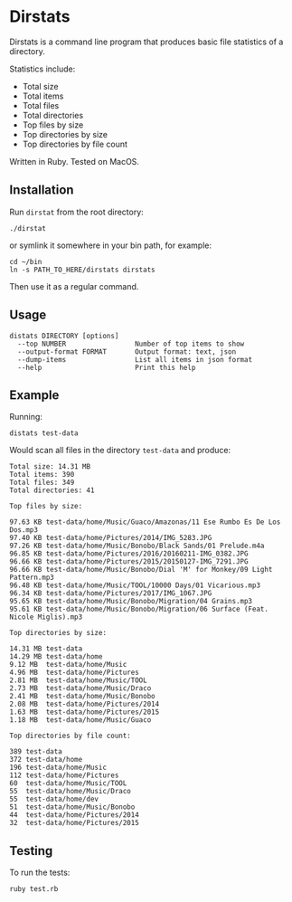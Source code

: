# Dirstats

Dirstats is a command line program that produces basic file statistics of a directory.

Statistics include:

- Total size
- Total items
- Total files
- Total directories
- Top files by size
- Top directories by size
- Top directories by file count

Written in Ruby. Tested on MacOS.

## Installation

Run `dirstat` from the root directory:

    ./dirstat

or symlink it somewhere in your bin path, for example:

    cd ~/bin
    ln -s PATH_TO_HERE/dirstats dirstats

Then use it as a regular command.
  
## Usage

    distats DIRECTORY [options]
      --top NUMBER                 Number of top items to show
      --output-format FORMAT       Output format: text, json
      --dump-items                 List all items in json format
      --help                       Print this help

## Example

Running:

    distats test-data

Would scan all files in the directory `test-data` and produce:

    Total size: 14.31 MB
    Total items: 390
    Total files: 349
    Total directories: 41
    
    Top files by size:
    
    97.63 KB test-data/home/Music/Guaco/Amazonas/11 Ese Rumbo Es De Los Dos.mp3
    97.40 KB test-data/home/Pictures/2014/IMG_5283.JPG
    97.26 KB test-data/home/Music/Bonobo/Black Sands/01 Prelude.m4a
    96.85 KB test-data/home/Pictures/2016/20160211-IMG_0382.JPG
    96.66 KB test-data/home/Pictures/2015/20150127-IMG_7291.JPG
    96.66 KB test-data/home/Music/Bonobo/Dial 'M' for Monkey/09 Light Pattern.mp3
    96.48 KB test-data/home/Music/TOOL/10000 Days/01 Vicarious.mp3
    96.34 KB test-data/home/Pictures/2017/IMG_1067.JPG
    95.65 KB test-data/home/Music/Bonobo/Migration/04 Grains.mp3
    95.61 KB test-data/home/Music/Bonobo/Migration/06 Surface (Feat. Nicole Miglis).mp3
    
    Top directories by size:
    
    14.31 MB test-data
    14.29 MB test-data/home
    9.12 MB  test-data/home/Music
    4.96 MB  test-data/home/Pictures
    2.81 MB  test-data/home/Music/TOOL
    2.73 MB  test-data/home/Music/Draco
    2.41 MB  test-data/home/Music/Bonobo
    2.08 MB  test-data/home/Pictures/2014
    1.63 MB  test-data/home/Pictures/2015
    1.18 MB  test-data/home/Music/Guaco
    
    Top directories by file count:
    
    389 test-data
    372 test-data/home
    196 test-data/home/Music
    112 test-data/home/Pictures
    60  test-data/home/Music/TOOL
    55  test-data/home/Music/Draco
    55  test-data/home/dev
    51  test-data/home/Music/Bonobo
    44  test-data/home/Pictures/2014
    32  test-data/home/Pictures/2015

## Testing

To run the tests:

    ruby test.rb

